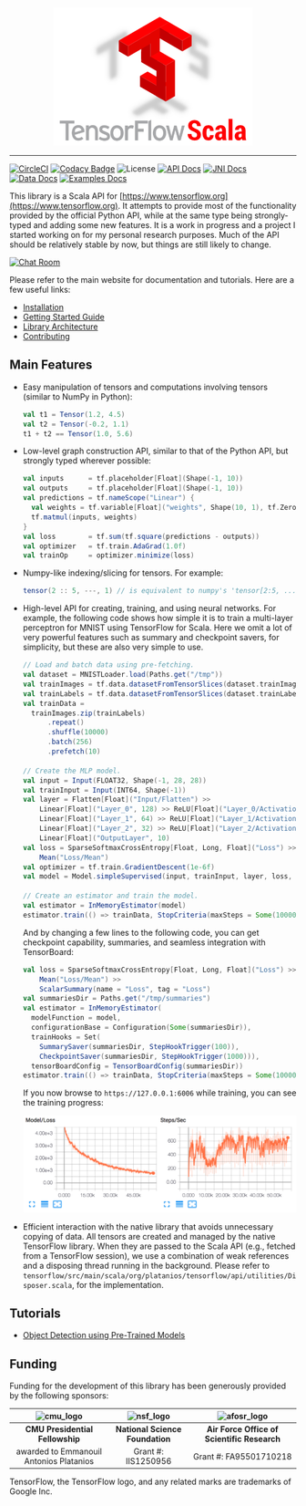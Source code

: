 <div align="center">
  <img src="https://raw.githubusercontent.com/eaplatanios/tensorflow_scala/master/docs/images/logo.png"><br>
</div>

-----------------

[![CircleCI](https://img.shields.io/circleci/project/github/eaplatanios/tensorflow_scala.svg?style=flat-square)](https://circleci.com/gh/eaplatanios/tensorflow_scala/tree/master)
[![Codacy Badge](https://img.shields.io/codacy/grade/7fae7fba84df4831a80bc20c3bd021df.svg?style=flat-square)](https://www.codacy.com/app/eaplatanios/tensorflow_scala?utm_source=github.com&amp;utm_medium=referral&amp;utm_content=eaplatanios/tensorflow_scala&amp;utm_campaign=Badge_Grade)
![License](https://img.shields.io/github/license/eaplatanios/tensorflow_scala.svg?style=flat-square)
[![API Docs](https://img.shields.io/badge/docs-api-lightgrey.svg?longCache=true&style=flat-square&logo=read-the-docs&logoColor=white)](http://platanios.org/tensorflow_scala/api/api)
[![JNI Docs](https://img.shields.io/badge/docs-jni-lightgrey.svg?longCache=true&style=flat-square&logo=read-the-docs&logoColor=white)](http://platanios.org/tensorflow_scala/api/jni)
[![Data Docs](https://img.shields.io/badge/docs-data-lightgrey.svg?longCache=true&style=flat-square&logo=read-the-docs&logoColor=white)](http://platanios.org/tensorflow_scala/api/data)
[![Examples Docs](https://img.shields.io/badge/docs-examples-lightgrey.svg?longCache=true&style=flat-square&logo=read-the-docs&logoColor=white)](http://platanios.org/tensorflow_scala/api/examples)

This library is a Scala API for [https://www.tensorflow.org](https://www.tensorflow.org). It attempts to provide most of
the functionality provided by the official Python API, while at the same type being strongly-typed and adding some new
features. It is a work in progress and a project I started working on for my personal research purposes. Much of the API
should be relatively stable by now, but things are still likely to change.

[![Chat Room](https://img.shields.io/badge/chat-gitter-ed1965.svg?longCache=true&style=flat-square&logo=gitter)](https://gitter.im/eaplatanios/tensorflow_scala?utm_source=badge&utm_medium=badge&utm_campaign=pr-badge&utm_content=badge)

Please refer to the main website for documentation and tutorials. Here
are a few useful links:

  - [Installation](https://eaplatanios.github.io/tensorflow_scala/installation.html)
  - [Getting Started Guide](https://eaplatanios.github.io/tensorflow_scala/getting_started.html)
  - [Library Architecture](https://eaplatanios.github.io/tensorflow_scala/architecture.html)
  - [Contributing](https://eaplatanios.github.io/tensorflow_scala/contributing.html)

## Main Features

  - Easy manipulation of tensors and computations involving tensors (similar to NumPy in Python):

    ```scala
    val t1 = Tensor(1.2, 4.5)
    val t2 = Tensor(-0.2, 1.1)
    t1 + t2 == Tensor(1.0, 5.6)
    ```

  - Low-level graph construction API, similar to that of the Python API, but strongly typed wherever possible:

    ```scala
    val inputs      = tf.placeholder[Float](Shape(-1, 10))
    val outputs     = tf.placeholder[Float](Shape(-1, 10))
    val predictions = tf.nameScope("Linear") {
      val weights = tf.variable[Float]("weights", Shape(10, 1), tf.ZerosInitializer)
      tf.matmul(inputs, weights)
    }
    val loss        = tf.sum(tf.square(predictions - outputs))
    val optimizer   = tf.train.AdaGrad(1.0f)
    val trainOp     = optimizer.minimize(loss)
    ```

  - Numpy-like indexing/slicing for tensors. For example:

    ```scala
    tensor(2 :: 5, ---, 1) // is equivalent to numpy's 'tensor[2:5, ..., 1]'
    ```

  - High-level API for creating, training, and using neural networks. For example, the following code shows how simple it
    is to train a multi-layer perceptron for MNIST using TensorFlow for Scala. Here we omit a lot of very powerful
    features such as summary and checkpoint savers, for simplicity, but these are also very simple to use.

    ```scala
    // Load and batch data using pre-fetching.
    val dataset = MNISTLoader.load(Paths.get("/tmp"))
    val trainImages = tf.data.datasetFromTensorSlices(dataset.trainImages.toFloat)
    val trainLabels = tf.data.datasetFromTensorSlices(dataset.trainLabels.toLong)
    val trainData =
      trainImages.zip(trainLabels)
          .repeat()
          .shuffle(10000)
          .batch(256)
          .prefetch(10)

    // Create the MLP model.
    val input = Input(FLOAT32, Shape(-1, 28, 28))
    val trainInput = Input(INT64, Shape(-1))
    val layer = Flatten[Float]("Input/Flatten") >>
        Linear[Float]("Layer_0", 128) >> ReLU[Float]("Layer_0/Activation", 0.1f) >>
        Linear[Float]("Layer_1", 64) >> ReLU[Float]("Layer_1/Activation", 0.1f) >>
        Linear[Float]("Layer_2", 32) >> ReLU[Float]("Layer_2/Activation", 0.1f) >>
        Linear[Float]("OutputLayer", 10)
    val loss = SparseSoftmaxCrossEntropy[Float, Long, Float]("Loss") >>
        Mean("Loss/Mean")
    val optimizer = tf.train.GradientDescent(1e-6f)
    val model = Model.simpleSupervised(input, trainInput, layer, loss, optimizer)

    // Create an estimator and train the model.
    val estimator = InMemoryEstimator(model)
    estimator.train(() => trainData, StopCriteria(maxSteps = Some(1000000)))
    ```

    And by changing a few lines to the following code, you can get checkpoint capability, summaries, and seamless
    integration with TensorBoard:

    ```scala
    val loss = SparseSoftmaxCrossEntropy[Float, Long, Float]("Loss") >>
        Mean("Loss/Mean") >>
        ScalarSummary(name = "Loss", tag = "Loss")
    val summariesDir = Paths.get("/tmp/summaries")
    val estimator = InMemoryEstimator(
      modelFunction = model,
      configurationBase = Configuration(Some(summariesDir)),
      trainHooks = Set(
        SummarySaver(summariesDir, StepHookTrigger(100)),
        CheckpointSaver(summariesDir, StepHookTrigger(1000))),
      tensorBoardConfig = TensorBoardConfig(summariesDir))
    estimator.train(() => trainData, StopCriteria(maxSteps = Some(100000)))
    ```

    If you now browse to `https://127.0.0.1:6006` while training, you can see the training progress:

    <img src="assets/images/tensorboard_mnist_example_plot.png" alt="tensorboard_mnist_example_plot" width="600px">

  - Efficient interaction with the native library that avoids unnecessary copying of data. All tensors are created and
    managed by the native TensorFlow library. When they are passed to the Scala API (e.g., fetched from a TensorFlow
    session), we use a combination of weak references and a disposing thread running in the background. Please refer to
    `tensorflow/src/main/scala/org/platanios/tensorflow/api/utilities/Disposer.scala`, for the implementation.

## Tutorials

- [Object Detection using Pre-Trained Models](https://brunk.io/deep-learning-in-scala-part-3-object-detection.html)

## Funding

Funding for the development of this library has been generously provided by the following sponsors:

|<img src="https://platanios.org/tensorflow_scala/assets/images/cmu_logo.svg" alt="cmu_logo" width="200px" height="150px">|<img src="https://platanios.org/tensorflow_scala/assets/images/nsf_logo.svg" alt="nsf_logo" width="150px" height="150px">|<img src="https://platanios.org/tensorflow_scala/assets/images/afosr_logo.gif" alt="afosr_logo" width="150px" height="150px">|
|:---------------------------------------:|:---------------------------------:|:-----------------------------------------------:|
| **CMU Presidential Fellowship**         | **National Science Foundation**   | **Air Force Office of Scientific Research**     | 
| awarded to Emmanouil Antonios Platanios | Grant #: IIS1250956               | Grant #: FA95501710218                          |

TensorFlow, the TensorFlow logo, and any related marks are trademarks of Google Inc.

<!---

## Some TODOs

  - [ ] Figure out what the proper to way to handle Int vs Long shapes is, so that we can use Long shapes without hurting GPU performance.
  - [ ] Make the optimizers typed (with respect to their state, at least).
  - [ ] Make the gradients function retain types (we need a type trait for that).
  - [ ] Dispose dataset iterators automatically.
  - [ ] Fixed all `[TYPE] !!!` code TODOs.

  - [ ] Session execution context (I'm not sure if that's good to have)
  - [ ] Session reset functionality
  - [ ] Variables slicing
  - [ ] Slice assignment
  - [ ] Support for `CriticalSection`.
  - [ ] tfdbg / debugging support
  - [ ] tfprof / op statistics collection

  - Switch to using JUnit for all tests.
  - Add convenience implicit conversions for shapes (e.g., from tuples or sequences of integers).
  - Create a "Scope" class and companion object.
  - Variables API:
    - Clean up the implementation of variable scopes and stores and integrate it with "Scope".
    - Make 'PartitionedVariable' extend 'Variable'.
    - After that change, all 'getPartitionedVariable' methods can be integrated with the 'getVariable' methods, which will
      simplify the variables API.
  - Switch to using "Seq" instead of "Array" wherever possible.
  - Op creation:
    - Reset default graph
    - Register op statistics
  - Fix Travis CI support (somehow load the native library)

- Website margins are a little large relative to the content in mobile
- Make the code blocks scroll rather than wrap

To publish the documentation website we use the following commands:

```bash
sbt docs/previewSite     # To preview the website
sbt docs/ghpagesPushSite # To publish the website
```

```bash
find . -name '*.h' | cpio -pdmu ../tensorflow_scala/jni/src/main/native/include/
```

-->
